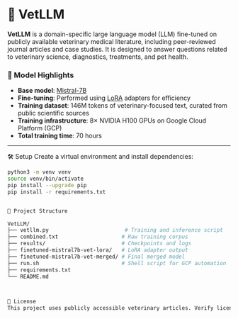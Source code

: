 # 🐾 VetLLM

**VetLLM** is a domain-specific large language model (LLM) fine-tuned on publicly available veterinary medical literature, including peer-reviewed journal articles and case studies. It is designed to answer questions related to veterinary science, diagnostics, treatments, and pet health.

### 🧠 Model Highlights
- **Base model**: [Mistral-7B](https://huggingface.co/mistralai/Mistral-7B-v0.1)
- **Fine-tuning**: Performed using [LoRA](https://arxiv.org/abs/2106.09685) adapters for efficiency
- **Training dataset**: 146M tokens of veterinary-focused text, curated from public scientific sources
- **Training infrastructure**: 8× NVIDIA H100 GPUs on Google Cloud Platform (GCP)
- **Total training time**: 70 hours

---

🛠️ Setup
Create a virtual environment and install dependencies:

```bash
python3 -m venv venv
source venv/bin/activate
pip install --upgrade pip
pip install -r requirements.txt


📁 Project Structure

VetLLM/
├── vetllm.py                        # Training and inference script
├── combined.txt                    # Raw training corpus
├── results/                        # Checkpoints and logs
├── finetuned-mistral7b-vet-lora/   # LoRA adapter output
├── finetuned-mistral7b-vet-merged/ # Final merged model
├── run.sh                          # Shell script for GCP automation
├── requirements.txt
└── README.md



📜 License
This project uses publicly accessible veterinary articles. Verify licensing before commercial use or redistribution.
